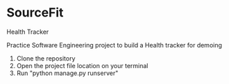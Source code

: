 # SourceFit
Health Tracker

Practice Software Engineering project to build a Health tracker for demoing

1. Clone the repository
2. Open the project file location on your terminal
3. Run "python manage.py runserver"
